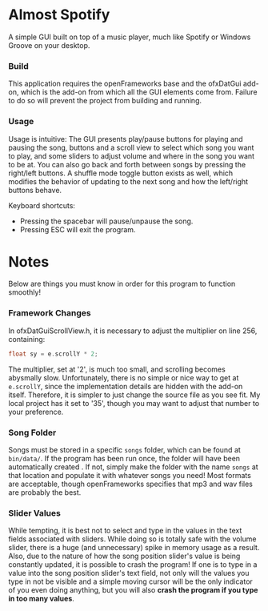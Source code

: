 # Almost Spotify

A simple GUI built on top of a music player, much like Spotify or
Windows Groove on your desktop.

### Build

This application requires the openFrameworks base and the ofxDatGui add-on,
which is the add-on from which all the GUI elements come from. Failure to do so
will prevent the project from building and running.

### Usage

Usage is intuitive: The GUI presents play/pause buttons for playing and pausing
the song, buttons and a scroll view to select which song you want to play, and
some sliders to adjust volume and where in the song you want to be at.
You can also go back and forth between songs by pressing the right/left buttons.
A shuffle mode toggle button exists as well, which modifies the behavior
of updating to the next song and how the left/right buttons behave.

Keyboard shortcuts:
- Pressing the spacebar will pause/unpause the song.
- Pressing ESC will exit the program.

# Notes

Below are things you must know in order for this program to function smoothly!

### Framework Changes

In ofxDatGuiScrollView.h, it is necessary to adjust the multiplier
on line 256, containing:

```C++
float sy = e.scrollY * 2;
```

The multiplier, set at '2', is much too small, and scrolling becomes abysmally slow.
Unfortunately, there is no simple or nice way to get at `e.scrollY`, since the
implementation details are hidden with the add-on itself. Therefore, it is simpler
to just change the source file as you see fit. My local project has it set to '35',
though you may want to adjust that number to your preference.

### Song Folder

Songs must be stored in a specific `songs` folder, which can be found at
`bin/data/`. If the program has been run once, the folder will have been automatically
created . If not, simply make the folder with the name `songs` at that
location and populate it with whatever songs you need! Most formats
are acceptable, though openFrameworks specifies that mp3 and wav files
are probably the best.

### Slider Values

While tempting, it is best not to select and type in the values in the text
fields associated with sliders. While doing so is totally safe with the volume
slider, there is a huge (and unnecessary) spike in memory usage as a result.
Also, due to the nature of how the song position slider's value is being constantly
updated, it is possible to crash the program! If one is to type in a value into
the song position slider's text field, not only will the values you type in not be visible
and a simple moving cursor will be the only indicator of you even doing anything,
but you will also **crash the program if you type in too many values**.

